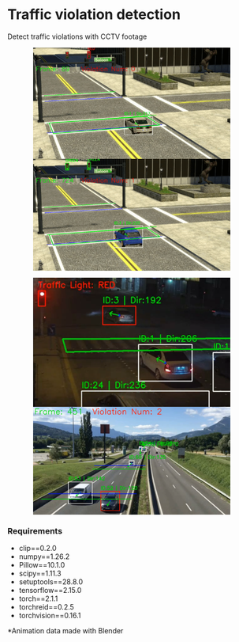 # Traffic violation detection

Detect traffic violations with CCTV footage
<p align="center"><img src="demo/red.gif" align="center" width="400">
<img src="demo/speed.gif" align="center" width="400"></p>
<p align="center"><img src="demo/red.png" align="center" width="400">
<img src="demo/speed.png" align="center" width="400"></p>

### Requirements
- clip==0.2.0
- numpy==1.26.2
- Pillow==10.1.0
- scipy==1.11.3
- setuptools==28.8.0
- tensorflow==2.15.0
- torch==2.1.1
- torchreid==0.2.5
- torchvision==0.16.1

*Animation data made with Blender
